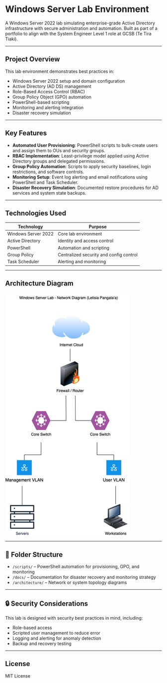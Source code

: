 # Windows Server Lab Environment

A Windows Server 2022 lab simulating enterprise-grade Active Directory infrastructure with secure administration and automation. Built as part of a portfolio to align with the System Engineer Level 1 role at GCSB (Te Tira Tiaki).

---

## Project Overview

This lab environment demonstrates best practices in:

- Windows Server 2022 setup and domain configuration
- Active Directory (AD DS) management
- Role-Based Access Control (RBAC)
- Group Policy Object (GPO) automation
- PowerShell-based scripting
- Monitoring and alerting integration
- Disaster recovery simulation

---

## Key Features

- **Automated User Provisioning**: PowerShell scripts to bulk-create users and assign them to OUs and security groups.
- **RBAC Implementation**: Least-privilege model applied using Active Directory groups and delegated permissions.
- **Group Policy Automation**: Scripts to apply security baselines, login restrictions, and software controls.
- **Monitoring Setup**: Event log alerting and email notifications using PowerShell and Task Scheduler.
- **Disaster Recovery Simulation**: Documented restore procedures for AD services and system state backups.

---

## Technologies Used

| Technology          | Purpose                                  |
|---------------------|------------------------------------------|
| Windows Server 2022 | Core lab environment                     |
| Active Directory    | Identity and access control              |
| PowerShell          | Automation and scripting                 |
| Group Policy        | Centralized security and config control  |
| Task Scheduler      | Alerting and monitoring                  |

---

## Architecture Diagram

![Lab Architecture](architecture/lab-diagram.png)

---

## 📂 Folder Structure

- `/scripts/` – PowerShell automation for provisioning, GPO, and monitoring
- `/docs/` – Documentation for disaster recovery and monitoring strategy
- `/architecture/` – Network or system topology diagrams

---

## 🔒 Security Considerations

This lab is designed with security best practices in mind, including:
- Role-based access
- Scripted user management to reduce error
- Logging and alerting for anomaly detection
- Backup and recovery testing

---

## License

MIT License
